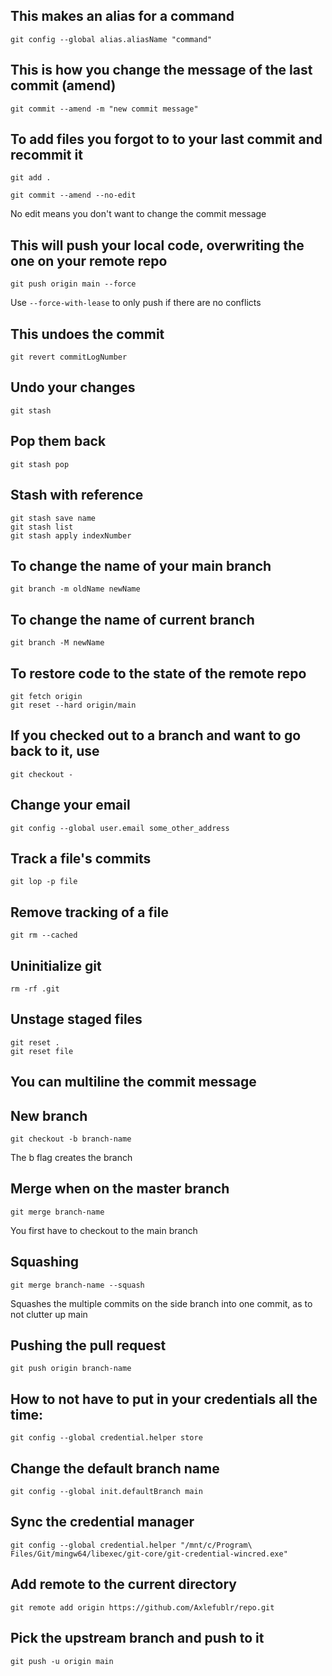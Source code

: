 ## This makes an alias for a command

`git config --global alias.aliasName "command"`

## This is how you change the message of the last commit (amend)

`git commit --amend -m "new commit message"`

## To add files you forgot to to your last commit and recommit it

`git add .`

`git commit --amend --no-edit`

No edit means you don't want to change the commit message

## This will push your local code, overwriting the one on your remote repo

`git push origin main --force`

Use `--force-with-lease` to only push if there are no conflicts

## This undoes the commit

`git revert commitLogNumber`

## Undo your changes

`git stash`

## Pop them back

`git stash pop`

## Stash with reference

```
git stash save name
git stash list
git stash apply indexNumber
```

## To change the name of your main branch

`git branch -m oldName newName`

## To change the name of current branch

`git branch -M newName`

## To restore code to the state of the remote repo

```
git fetch origin
git reset --hard origin/main
```

## If you checked out to a branch and want to go back to it, use

`git checkout -`

## Change your email

`git config --global user.email some_other_address`

## Track a file's commits

`git lop -p file`

## Remove tracking of a file

`git rm --cached`

## Uninitialize git

`rm -rf .git`

## Unstage staged files

```
git reset .
git reset file
```

## You can multiline the commit message

## New branch

`git checkout -b branch-name`

The b flag creates the branch

## Merge when on the master branch

`git merge branch-name`

You first have to checkout to the main branch

## Squashing

`git merge branch-name --squash`

Squashes the multiple commits on the side branch into one commit, as to not clutter up main

## Pushing the pull request

`git push origin branch-name`

## How to not have to put in your credentials all the time:

`git config --global credential.helper store`

## Change the default branch name

`git config --global init.defaultBranch main`

## Sync the credential manager

`git config --global credential.helper "/mnt/c/Program\ Files/Git/mingw64/libexec/git-core/git-credential-wincred.exe"`

## Add remote to the current directory

`git remote add origin https://github.com/Axlefublr/repo.git`

## Pick the upstream branch and push to it

`git push -u origin main`